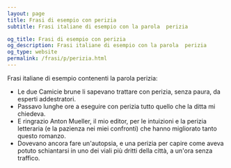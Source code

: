 ```yaml
---
layout: page
title: Frasi di esempio con perizia 
subtitle: Frasi italiane di esempio con la parola  perizia

og_title: Frasi di esempio con perizia 
og_description: Frasi italiane di esempio con la parola  perizia
og_type: website
permalink: /frasi/p/perizia.html
---
```


Frasi italiane di esempio contenenti la parola perizia:


- Le due Camicie brune li sapevano trattare con perizia, senza paura, da esperti addestratori.
- Passavo lunghe ore a eseguire con perizia tutto quello che la ditta mi chiedeva.
- E ringrazio Anton Mueller, il mio editor, per le intuizioni e la perizia letteraria (e la pazienza nei miei confronti) che hanno migliorato tanto questo romanzo.
- Dovevano ancora fare un'autopsia, e una perizia per capire come aveva potuto schiantarsi in uno dei viali più dritti della città, a un'ora senza traffico.

